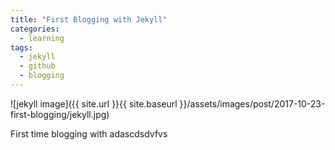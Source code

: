 ```yaml
---
title: "First Blogging with Jekyll"
categories:
  - learning
tags:
  - jekyll
  - github 
  - blogging
---
```



![jekyll image]({{ site.url }}{{ site.baseurl }}/assets/images/post/2017-10-23-first-blogging/jekyll.jpg)


First time blogging with adascdsdvfvs 
